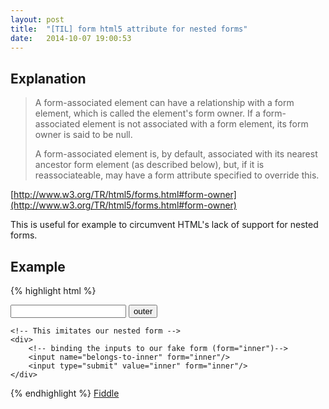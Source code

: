 ```yaml
---
layout: post
title:  "[TIL] form html5 attribute for nested forms"
date:   2014-10-07 19:00:53
---
```

## Explanation
> A form-associated element can have a relationship with a form element, which is called the element's form owner. If a form-associated element is not associated with a form element, its form owner is said to be null.
>
> A form-associated element is, by default, associated with its nearest ancestor form element (as described below), but, if it is reassociateable, may have a form attribute specified to override this.

[http://www.w3.org/TR/html5/forms.html#form-owner](http://www.w3.org/TR/html5/forms.html#form-owner)

This is useful for example to circumvent HTML's lack of support for nested forms.

## Example

{% highlight html %}
<!--
Send the forms and check your network tab
to see which data gets sent when submitting each form
-->


<form id="outer" action="/dev/null" method="POST" target="nowhere">
    <input name="belongs-to-outer"/>
    <input type="submit" value="outer"/>

    <!-- This imitates our nested form -->
    <div>
        <!-- binding the inputs to our fake form (form="inner")-->
        <input name="belongs-to-inner" form="inner"/>
        <input type="submit" value="inner" form="inner"/>
    </div>
</form>

 <!-- The inner form actually placed outside to stay conform to the standards -->
<form id="inner" action="/dev/null" method="POST" target="nowhere">
</form>

 <!-- Just an iFrame where the forms get sent, because we do not want the page to change -->
<iframe name="nowhere" style="display:none"></iframe>

{% endhighlight %}
[Fiddle](http://jsfiddle.net/squarefoo/e1fomzft/3/)
